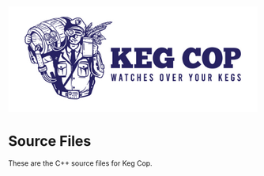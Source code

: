 [![Keg Cop Logo](https://github.com/lbussy/keg-cop/raw/master/logos/readmeheader.jpg "Keg Cop")](http://www.kegcop.com/)

# Source Files

These are the C++ source files for Keg Cop.
